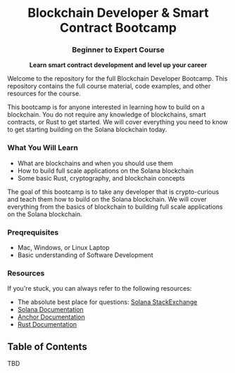 <div align="center">
<h1> Blockchain Developer & Smart Contract Bootcamp</h1>
<h3> Beginner to Expert Course </h3>

<p align="center"><strong>Learn smart contract development and level up your career</strong></p>
</div>


Welcome to the repository for the full Blockchain Developer Bootcamp. This repository contains the full course material, code examples, and other resources for the course.

This bootcamp is for anyone interested in learning how to build on a blockchain. You do not require any knowledge of blockchains, smart contracts, or Rust to get started. We will cover everything you need to know to get starting building on the Solana blockchain today.

### What You Will Learn

- What are blockchains and when you should use them
- How to build full scale applications on the Solana blockchain
- Some basic Rust, cryptography, and blockchain concepts

The goal of this bootcamp is to take any developer that is crypto-curious and teach them how to build on the Solana blockchain. We will cover everything from the basics of blockchain to building full scale applications on the Solana blockchain.

### Preqrequisites

- Mac, Windows, or Linux Laptop
- Basic understanding of Software Development

### Resources

If you're stuck, you can always refer to the following resources:

- The absolute best place for questions: [Solana StackExchange](https://solana.stackexchange.com/)
- [Solana Documentation](https://solana.com/docs)
- [Anchor Documentation](https://www.anchor-lang.com/)
- [Rust Documentation](https://doc.rust-lang.org/book/)

## Table of Contents

TBD